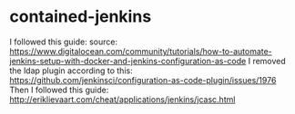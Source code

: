 # contained-jenkins
I followed this guide:
source: https://www.digitalocean.com/community/tutorials/how-to-automate-jenkins-setup-with-docker-and-jenkins-configuration-as-code
I removed the ldap plugin according to this:
https://github.com/jenkinsci/configuration-as-code-plugin/issues/1976
Then I followed this guide:
http://eriklievaart.com/cheat/applications/jenkins/jcasc.html

